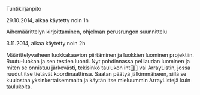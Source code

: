Tuntikirjanpito

29.10.2014, aikaa käytetty noin 1h

Aihemäärittelyn kirjoittaminen, ohjelman perusrungon suunnittelu

3.11.2014, aikaa käytetty noin 2h

Määrittelyvaiheen luokkakaavion piirtäminen ja luokkien luominen projektiin.
Ruutu-luokan ja sen testien luonti. Nyt pohdinnassa pelilaudan luominen ja
miten se onnistuu järkevästi, tekisinkö taulukon int[][] vai ArrayListin,
jossa ruudut itse tietävät koordinaattinsa. Saatan päätyä jälkimmäiseen, sillä
se kuulostaa yksinkertaisemmalta ja käytän itse mieluummin ArrayListejä kuin
taulukoita.
